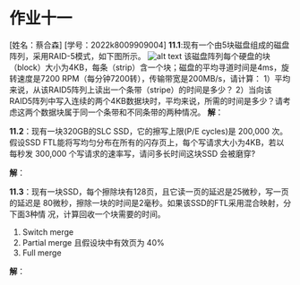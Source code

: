 # 作业十一
[姓名：蔡合森] [学号：2022k8009909004]
**11.1**:现有一个由5块磁盘组成的磁盘阵列，采用RAID-5模式，如下图所示。
![alt text](image-5.png)
该磁盘阵列每个硬盘的块（block）大小为4KB，每条（strip）含一个块；磁盘的平均寻道时间是4ms，旋转速度是7200 RPM（每分钟7200转），传输带宽是200MB/s，请计算：
1）平均来说，从该RAID5阵列上读出一个条带（stripe）的时间是多少？
2）当向该RAID5阵列中写入连续的两个4KB数据块时，平均来说，所需的时间是多少？请考虑这两个数据块属于同一个条带和不同条带的两种情况。
**解**：


**11.2**：现有一块320GB的SLC SSD，它的擦写上限(P/E cycles)是 200,000 次。假设SSD FTL能将写均匀分布在所有的闪存页上，每个写请求大小为4KB，若以每秒发 300,000 个写请求的速率写，请问多长时间这块SSD 会被磨穿?

**解**：


**11.3**：现有一块SSD，每个擦除块有128页，且它读一页的延迟是25微秒，写一页的延迟是 80微秒，擦除一块的时间是2毫秒。如果该SSD的FTL采用混合映射，分下面3种情 况，计算回收一个块需要的时间。
1) Switch merge
2) Partial merge 且假设块中有效页为 40% 
3) Full merge

**解**：